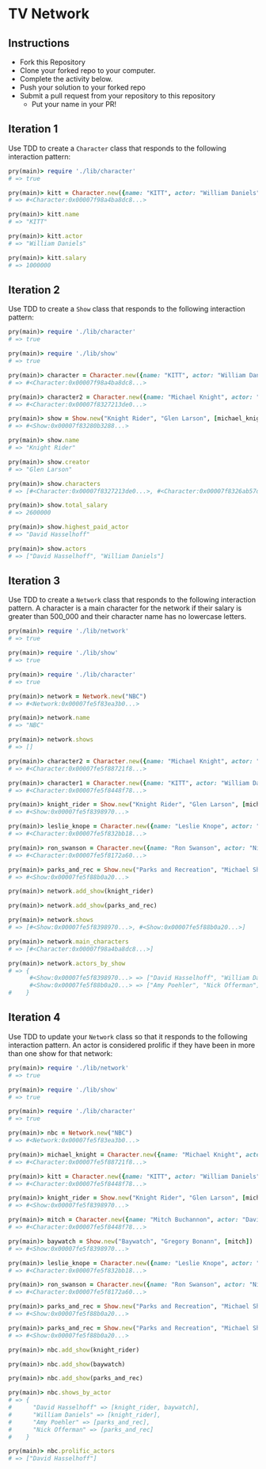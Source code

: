 # TV Network

## Instructions

* Fork this Repository
* Clone your forked repo to your computer.
* Complete the activity below.
* Push your solution to your forked repo
* Submit a pull request from your repository to this repository
  * Put your name in your PR!

## Iteration 1

Use TDD to create a `Character` class that responds to the following interaction pattern:

```ruby
pry(main)> require './lib/character'
# => true

pry(main)> kitt = Character.new({name: "KITT", actor: "William Daniels", salary: 1_000_000})    
# => #<Character:0x00007f98a4ba8dc8...>

pry(main)> kitt.name
# => "KITT"

pry(main)> kitt.actor
# => "William Daniels"

pry(main)> kitt.salary
# => 1000000
```

## Iteration 2

Use TDD to create a `Show` class that responds to the following interaction pattern:

```ruby
pry(main)> require './lib/character'
# => true

pry(main)> require './lib/show'
# => true

pry(main)> character = Character.new({name: "KITT", actor: "William Daniels", salary: 1_000_000})    
# => #<Character:0x00007f98a4ba8dc8...>

pry(main)> character2 = Character.new({name: "Michael Knight", actor: "David Hasselhoff", salary: 1_600_000})
# => #<Character:0x00007f8327213de0...>

pry(main)> show = Show.new("Knight Rider", "Glen Larson", [michael_knight, character])    
# => #<Show:0x00007f83280b3288...>

pry(main)> show.name
# => "Knight Rider"

pry(main)> show.creator
# => "Glen Larson"

pry(main)> show.characters
# => [#<Character:0x00007f8327213de0...>, #<Character:0x00007f8326ab57d8...>]

pry(main)> show.total_salary
# => 2600000

pry(main)> show.highest_paid_actor
# => "David Hasselhoff"

pry(main)> show.actors
# => ["David Hasselhoff", "William Daniels"]


```

## Iteration 3

Use TDD to create a `Network` class that responds to the following interaction pattern. A character is a main character for the network if their salary is greater than 500_000 and their character name has no lowercase letters.

```ruby
pry(main)> require './lib/network'
# => true

pry(main)> require './lib/show'
# => true

pry(main)> require './lib/character'
# => true

pry(main)> network = Network.new("NBC")    
# => #<Network:0x00007fe5f83ea3b0...>

pry(main)> network.name
# => "NBC"

pry(main)> network.shows
# => []

pry(main)> character2 = Character.new({name: "Michael Knight", actor: "David Hasselhoff", salary: 1_600_000})    
# => #<Character:0x00007fe5f88721f8...>

pry(main)> character1 = Character.new({name: "KITT", actor: "William Daniels", salary: 1_000_000})    
# => #<Character:0x00007fe5f8448f78...>

pry(main)> knight_rider = Show.new("Knight Rider", "Glen Larson", [michael_knight, kitt])    
# => #<Show:0x00007fe5f8398970...>

pry(main)> leslie_knope = Character.new({name: "Leslie Knope", actor: "Amy Poehler", salary: 2_000_000})
# => #<Character:0x00007fe5f832bb18...>

pry(main)> ron_swanson = Character.new({name: "Ron Swanson", actor: "Nick Offerman", salary: 1_400_000})    
# => #<Character:0x00007fe5f8172a60...>

pry(main)> parks_and_rec = Show.new("Parks and Recreation", "Michael Shur & Greg Daniels", [leslie_knope, ron_swanson])    
# => #<Show:0x00007fe5f88b0a20...>

pry(main)> network.add_show(knight_rider)

pry(main)> network.add_show(parks_and_rec)    

pry(main)> network.shows
# => [#<Show:0x00007fe5f8398970...>, #<Show:0x00007fe5f88b0a20...>]

pry(main)> network.main_characters
# => [#<Character:0x00007f98a4ba8dc8...>]

pry(main)> network.actors_by_show
# => {
      #<Show:0x00007fe5f8398970...> => ["David Hasselhoff", "William Daniels"],
      #<Show:0x00007fe5f88b0a20...> => ["Amy Poehler", "Nick Offerman"]
#    }
```

## Iteration 4

Use TDD to update your `Network` class so that it responds to the following interaction pattern. An actor is considered prolific if they have been in more than one show for that network:

```ruby
pry(main)> require './lib/network'
# => true

pry(main)> require './lib/show'
# => true

pry(main)> require './lib/character'
# => true

pry(main)> nbc = Network.new("NBC")    
# => #<Network:0x00007fe5f83ea3b0...>

pry(main)> michael_knight = Character.new({name: "Michael Knight", actor: "David Hasselhoff", salary: 1_600_000})    
# => #<Character:0x00007fe5f88721f8...>

pry(main)> kitt = Character.new({name: "KITT", actor: "William Daniels", salary: 1_000_000})    
# => #<Character:0x00007fe5f8448f78...>

pry(main)> knight_rider = Show.new("Knight Rider", "Glen Larson", [michael_knight, kitt])    
# => #<Show:0x00007fe5f8398970...>

pry(main)> mitch = Character.new({name: "Mitch Buchannon", actor: "David Hasselhoff", salary: 1_200_000})    
# => #<Character:0x00007fe5f8448f78...>

pry(main)> baywatch = Show.new("Baywatch", "Gregory Bonann", [mitch])    
# => #<Show:0x00007fe5f8398970...>

pry(main)> leslie_knope = Character.new({name: "Leslie Knope", actor: "Amy Poehler", salary: 2_000_000})
# => #<Character:0x00007fe5f832bb18...>

pry(main)> ron_swanson = Character.new({name: "Ron Swanson", actor: "Nick Offerman", salary: 1_400_000})    
# => #<Character:0x00007fe5f8172a60...>

pry(main)> parks_and_rec = Show.new("Parks and Recreation", "Michael Shur & Greg Daniels", [leslie_knope, ron_swanson])    
# => #<Show:0x00007fe5f88b0a20...>

pry(main)> parks_and_rec = Show.new("Parks and Recreation", "Michael Shur & Greg Daniels", [leslie_knope, ron_swanson])    
# => #<Show:0x00007fe5f88b0a20...>

pry(main)> nbc.add_show(knight_rider)

pry(main)> nbc.add_show(baywatch)    

pry(main)> nbc.add_show(parks_and_rec)    

pry(main)> nbc.shows_by_actor
# => {
#      "David Hasselhoff" => [knight_rider, baywatch],  
#      "William Daniels" => [knight_rider],
#      "Amy Poehler" => [parks_and_rec],
#      "Nick Offerman" => [parks_and_rec]
#    }

pry(main)> nbc.prolific_actors
# => ["David Hasselhoff"]

```
